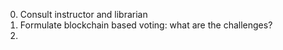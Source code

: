 0. Consult instructor and librarian
1. Formulate blockchain based voting: what are the challenges?
2. 
